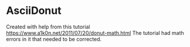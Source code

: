 # AsciiDonut

Created with help from this tutorial https://www.a1k0n.net/2011/07/20/donut-math.html
The tutorial had math errors in it that needed to be corrected.

